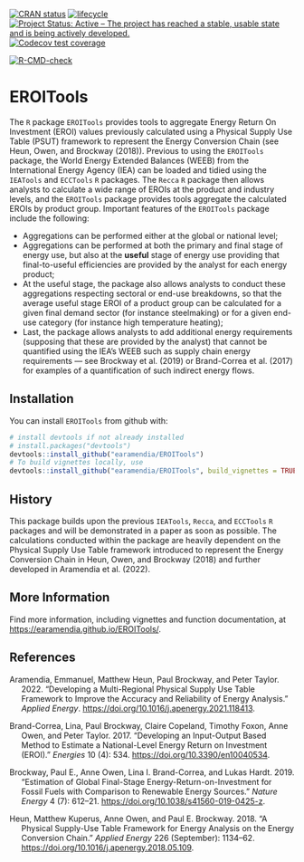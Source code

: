 
<!-- README.md is generated from README.Rmd. Please edit that file -->
<!-- badges: start -->

[![CRAN
status](https://www.r-pkg.org/badges/version/ReboundTools)](https://cran.r-project.org/package=EROITools)
[![lifecycle](https://img.shields.io/badge/lifecycle-experimental-orange.svg)](https://www.tidyverse.org/lifecycle/#experimental)
[![Project Status: Active – The project has reached a stable, usable
state and is being actively
developed.](https://www.repostatus.org/badges/latest/active.svg)](https://www.repostatus.org/#active)
[![Codecov test
coverage](https://codecov.io/gh/earamendia/EROITools/branch/master/graph/badge.svg)](https://codecov.io/gh/earamendia/EROITools?branch=master)
<!-- [![DOI](https://zenodo.org/badge/DOI/10.5281/zenodo.5841962.svg)](https://doi.org/10.5281/zenodo.5841962) -->
[![R-CMD-check](https://github.com/earamendia/EROITools/actions/workflows/R-CMD-check.yaml/badge.svg)](https://github.com/earamendia/EROITools/actions/workflows/R-CMD-check.yaml)
<!-- badges: end -->

# EROITools

The `R` package `EROITools` provides tools to aggregate Energy Return On
Investment (EROI) values previously calculated using a Physical Supply
Use Table (PSUT) framework to represent the Energy Conversion Chain (see
Heun, Owen, and Brockway (2018)). Previous to using the `EROITools`
package, the World Energy Extended Balances (WEEB) from the
International Energy Agency (IEA) can be loaded and tidied using the
`IEATools` and `ECCTools` `R` packages. The `Recca` `R` package then
allows analysts to calculate a wide range of EROIs at the product and
industry levels, and the `EROITools` package provides tools aggregate
the calculated EROIs by product group. Important features of the
`EROITools` package include the following:

-   Aggregations can be performed either at the global or national
    level;
-   Aggregations can be performed at both the primary and final stage of
    energy use, but also at the **useful** stage of energy use providing
    that final-to-useful efficiencies are provided by the analyst for
    each energy product;
-   At the useful stage, the package also allows analysts to conduct
    these aggregations respecting sectoral or end-use breakdowns, so
    that the average useful stage EROI of a product group can be
    calculated for a given final demand sector (for instance
    steelmaking) or for a given end-use category (for instance high
    temperature heating);
-   Last, the package allows analysts to add additional energy
    requirements (supposing that these are provided by the analyst) that
    cannot be quantified using the IEA’s WEEB such as supply chain
    energy requirements — see Brockway et al. (2019) or Brand-Correa et
    al. (2017) for examples of a quantification of such indirect energy
    flows.

## Installation

You can install `EROITools` from github with:

``` r
# install devtools if not already installed
# install.packages("devtools")
devtools::install_github("earamendia/EROITools")
# To build vignettes locally, use
devtools::install_github("earamendia/EROITools", build_vignettes = TRUE)
```

## History

This package builds upon the previous `IEATools`, `Recca`, and
`ECCTools` `R` packages and will be demonstrated in a paper as soon as
possible. The calculations conducted within the package are heavily
dependent on the Physical Supply Use Table framework introduced to
represent the Energy Conversion Chain in Heun, Owen, and Brockway (2018)
and further developed in Aramendia et al. (2022).

## More Information

Find more information, including vignettes and function documentation,
at <https://earamendia.github.io/EROITools/>.

## References

<div id="refs" class="references csl-bib-body hanging-indent">

<div id="ref-mr_psut_paper" class="csl-entry">

Aramendia, Emmanuel, Matthew Heun, Paul Brockway, and Peter Taylor.
2022. “Developing a Multi-Regional Physical Supply Use Table Framework
to Improve the Accuracy and Reliability of Energy Analysis.” *Applied
Energy*. <https://doi.org/10.1016/j.apenergy.2021.118413>.

</div>

<div id="ref-brandcorreaDevelopingInputOutputBased2017"
class="csl-entry">

Brand-Correa, Lina, Paul Brockway, Claire Copeland, Timothy Foxon, Anne
Owen, and Peter Taylor. 2017. “Developing an Input-Output Based Method
to Estimate a National-Level Energy Return on Investment (EROI).”
*Energies* 10 (4): 534. <https://doi.org/10.3390/en10040534>.

</div>

<div id="ref-brockwayEstimationGlobalFinalstage2019" class="csl-entry">

Brockway, Paul E., Anne Owen, Lina I. Brand-Correa, and Lukas Hardt.
2019. “Estimation of Global Final-Stage Energy-Return-on-Investment for
Fossil Fuels with Comparison to Renewable Energy Sources.” *Nature
Energy* 4 (7): 612–21. <https://doi.org/10.1038/s41560-019-0425-z>.

</div>

<div id="ref-Heun:2018" class="csl-entry">

Heun, Matthew Kuperus, Anne Owen, and Paul E. Brockway. 2018. “A
Physical Supply-Use Table Framework for Energy Analysis on the Energy
Conversion Chain.” *Applied Energy* 226 (September): 1134–62.
<https://doi.org/10.1016/j.apenergy.2018.05.109>.

</div>

</div>
